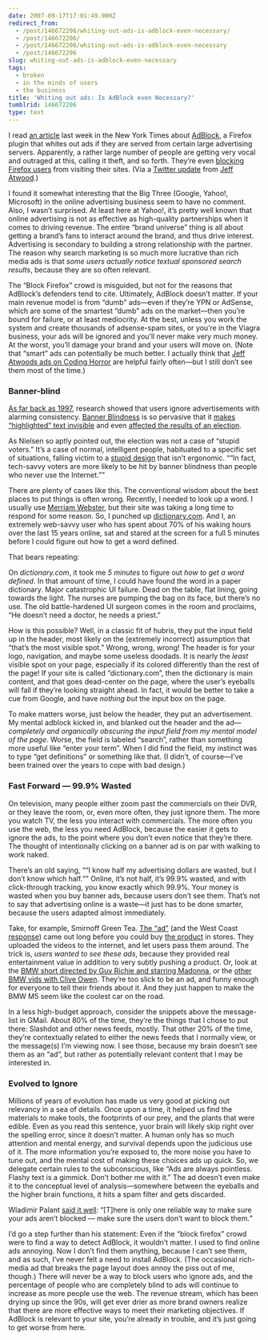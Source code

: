 ```yaml
---
date: 2007-09-17T17:01:49.000Z
redirect_from:
  - /post/146672206/whiting-out-ads-is-adblock-even-necessary/
  - /post/146672206/
  - /post/146672206/whiting-out-ads-is-adblock-even-necessary
  - /post/146672206
slug: whiting-out-ads-is-adblock-even-necessary
tags:
  - broken
  - in the minds of users
  - the business
title: 'Whiting out ads: Is AdBlock even Necessary?'
tumblrid: 146672206
type: text
---
```

<p>I read <a href="http://www.nytimes.com/2007/09/03/technology/03link.html?_r=2&amp;oref=slogin&amp;oref=slogin">an article</a> last week in the New York Times about <a href="https://addons.mozilla.org/en-US/firefox/addon/10">AdBlock</a>, a Firefox plugin that whites out ads if they are served from certain large advertising servers.  Apparently, a rather large number of people are getting very vocal and outraged at this, calling it theft, and so forth.  They&rsquo;re even <a href="http://whyfirefoxisblocked.com/">blocking Firefox users</a> from visiting their sites.  (Via a <a href="http://twitter.com/codinghorror/statuses/249767202">Twitter update</a> from <a href="http://codinghorror.com">Jeff Atwood</a>.)</p>

<p>I found it somewhat interesting that the Big Three (Google, Yahoo!, Microsoft) in the online advertising business seem to have no comment.  Also, I wasn&rsquo;t surprised.  At least here at Yahoo!, it&rsquo;s pretty well known that online advertising is not as effective as high-quality partnerships when it comes to driving revenue.  The entire &ldquo;brand universe&rdquo; thing is all about getting a brand&rsquo;s fans to interact around the brand, and thus drive interest.  Advertising is secondary to building a strong relationship with the partner.  The reason why search marketing is so much more lucrative than rich media ads is that <em>some users actually notice textual sponsored search results</em>, because they are so often relevant.</p>

<p>The &ldquo;Block Firefox&rdquo; crowd is misguided, but not for the reasons that AdBlock&rsquo;s defenders tend to cite.  Ultimately, AdBlock doesn&rsquo;t matter.  If your main revenue model is from &ldquo;dumb&rdquo; ads&mdash;even if they&rsquo;re YPN or AdSense, which are some of the smartest &ldquo;dumb&rdquo; ads on the market&mdash;then you&rsquo;re bound for failure, or at least mediocrity.  At the best, unless you work the system and create thousands of adsense-spam sites, or you&rsquo;re in the Viagra business, your ads will be ignored and you&rsquo;ll never make very much money.  At the worst, you&rsquo;ll damage your brand and your users will move on.  (Note that &ldquo;smart&rdquo; ads can potentially be much better.  I actually think that <a href="http://www.codinghorror.com/blog/archives/000893.html" title="How To Advertise on Your Blog Without (Completely) Selling Out">Jeff Atwoods ads on Coding Horror</a> are helpful fairly often&mdash;but I still don&rsquo;t see them most of the time.)</p>

<h3>Banner-blind</h3>

<p><a href="http://www.useit.com/alertbox/9709a.html">As far back as 1997</a>, research showed that users ignore advertisements with alarming consistency.  <a href="http://en.wikipedia.org/wiki/Banner_blindness">Banner Blindness</a> is so pervasive that it <a href="http://www.useit.com/alertbox/fancy-formatting.html">makes &ldquo;highlighted&rdquo; text invisible</a> and even <a href="http://www.useit.com/alertbox/banner-blindness-ballot-design.html">affected the results of an election</a>.</p>

<p>As Nielsen so aptly pointed out, the election was not a case of &ldquo;stupid voters.&rdquo;  It&rsquo;s a case of normal, intelligent people, habituated to a specific set of situations, falling victim to a <a href="http://www.useit.com/alertbox/banner-blindness.html">stupid design</a> that isn&rsquo;t ergonomic.  <q cite="http://www.useit.com/alertbox/banner-blindness-ballot-design.html">&ldquo;In fact, tech-savvy voters are more likely to be hit by banner blindness than people who never use the Internet.&rdquo;</q></p>

<p>There are plenty of cases like this.  The conventional wisdom about the best places to put things is often wrong.  Recently, I needed to look up a word.  I usually use <a href="http://m-w.com">Merriam Webster</a>, but their site was taking a long time to respond for some reason.  So, I punched up <a href="http://dictionary.com">dictionary.com</a>.  And I, an extremely web-savvy user who has spent about 70% of his waking hours over the last 15 years online, sat and stared at the screen for a full 5 minutes before I could figure out how to get a word defined.</p>

<p>That bears repeating:</p>

<p>On <em>dictionary.com</em>, it took me <em>5 minutes</em> to figure out <em>how to get a word defined</em>.  In that amount of time, I could have found the word in a paper dictionary.  Major catastrophic UI failure.  Dead on the table, flat lining, going towards the light.  The nurses are pumping the bag on its face, but there&rsquo;s no use.  The old battle-hardened UI surgeon comes in the room and proclaims, &ldquo;He doesn&rsquo;t need a doctor, he needs a priest.&rdquo;</p>

<p>How is this possible?  Well, in a classic fit of hubris, they put the input field up in the header, most likely on the (extremely incorrect) assumption that &ldquo;that&rsquo;s the most visible spot.&rdquo;  Wrong, wrong, wrong!  The header is for your logo, navigation, and maybe some useless doodads.  It is nearly the <em>least</em> visible spot on your page, especially if its colored differently than the rest of the page!   If your site is called &ldquo;dictionary.com&rdquo;, then the dictionary is main content, and that goes dead-center on the page, where the user&rsquo;s eyeballs will fall if they&rsquo;re looking straight ahead.  In fact, it would be better to take a cue from Google, and have <em>nothing but</em> the input box on the page.</p>

<p>To make matters worse, just below the header, they put an advertisement.  My mental adblock kicked in, and blanked out the header and the ad&mdash;<em>completely and organically obscuring the input field from my mental model of the page</em>.  Worse, the field is labeled &ldquo;search&rdquo;, rather than something more useful like &ldquo;enter your term&rdquo;.  When I did find the field, my instinct was to type &ldquo;get definitions&rdquo; or something like that.  (I didn&rsquo;t, of course&mdash;I&rsquo;ve been trained over the years to cope with bad design.)</p>

<h3>Fast Forward &mdash; 99.9% Wasted</h3>

<p>On television, many people either zoom past the commercials on their DVR, or they leave the room, or, even more often, they just ignore them.  The more you watch TV, the less you interact with commercials.  The more often you use the web, the less you need AdBlock, because the easier it gets to ignore the ads, to the point where you don&rsquo;t even notice that they&rsquo;re there.  The thought of intentionally clicking on a banner ad is on par with walking to work naked.</p>

<p>There&rsquo;s an old saying, &ldquo;<q>I know half my advertising dollars are wasted, but I don&rsquo;t know which half.</q>&rdquo;  Online, it&rsquo;s not half, it&rsquo;s 99.9% wasted, and with click-through tracking, you know exactly which 99.9%.  Your money is wasted when you buy banner ads, because users don&rsquo;t see them.  That&rsquo;s not to say that advertising online is a waste&mdash;it just has to be done smarter, because the users adapted almost immediately.</p>

<p>Take, for example, Smirnoff Green Tea.  <a href="http://www.youtube.com/watch?v=PTU2He2BIc0">The &ldquo;ad&rdquo;</a> (and the West Coast <a href="http://www.youtube.com/watch?v=GWzNiUXTh7E">response</a>) came out long before you could buy <a href="http://www.teapartay.com/">the product</a> in stores.  They uploaded the videos to the internet, and let users pass them around.  The trick is, <em>users wanted to see these ads</em>, because they provided real entertainment value in addition to very subtly pushing a product.  Or, look at the <a href="http://www.youtube.com/watch?v=srrbvNNUKrA">BMW short directed by Guy Richie and starring Madonna</a>, or the <a href="http://www.youtube.com/results?search_query=bmw+clive+owen&amp;search=Search">other BMW vids with Clive Owen</a>.  They&rsquo;re too slick to be an ad, and funny enough for everyone to tell their friends about it.  And they just happen to make the BMW M5 seem like the coolest car on the road.</p>

<p>In a less high-budget approach, consider the snippets above the message-list in GMail.  About 80% of the time, they&rsquo;re the things that I chose to put there: Slashdot and other news feeds, mostly.  That other 20% of the time, they&rsquo;re contextually related to either the news feeds that I normally view, or the message(s) I&rsquo;m viewing now.  I see those, because my brain doesn&rsquo;t see them as an &ldquo;ad&rdquo;, but rather as potentially relevant content that I may be interested in.</p>

<h3>Evolved to Ignore</h3>

<p>Millions of years of evolution has made us very good at picking out relevancy in a sea of details.  Once upon a time, it helped us find the materials to make tools, the footprints of our prey, and the plants that were edible.  Even as you read this sentence, yuor brain will likely skip right over the spelling error, since it doesn&rsquo;t matter.  A human only has so much attention and mental energy, and survival depends upon the judicious use of it.  The more information you&rsquo;re exposed to, the more noise you have to tune out, and the mental cost of making these choices ads up quick.  So, we delegate certain rules to the subconscious, like &ldquo;Ads are always pointless. Flashy text is a gimmick. Don&rsquo;t bother me with it.&rdquo;  The ad doesn&rsquo;t even make it to the conceptual level of analysis&mdash;somewhere between the eyeballs and the higher brain functions, it hits a spam filter and gets discarded.</p>

<p>Wladimir Palant <a href="http://adblockplus.org/blog/mozilla-hurting-google-by-recommending-adblock-plus">said it well</a>: <q>[T]here is only one reliable way to make sure your ads aren&rsquo;t blocked — make sure the users don&rsquo;t want to block them.</q></p>

<p>I&rsquo;d go a step further than his statement: Even if the &ldquo;block firefox&rdquo; crowd were to find a way to detect AdBlock, it wouldn&rsquo;t matter.  I used to find online ads annoying.  Now I don&rsquo;t find them anything, because I can&rsquo;t see them, and as such, I&rsquo;ve never felt a need to install AdBlock.  (The occasional rich-media ad that breaks the page layout does annoy the piss out of me, though.)  There will never be a way to block users who ignore ads, and the percentage of people who are completely blind to ads will continue to increase as more people use the web.  The revenue stream, which has been drying up since the 90s, will get ever drier as more brand owners realize that there are more effective ways to meet their marketing objectives.  If AdBlock is relevant to your site, you&rsquo;re already in trouble, and it&rsquo;s just going to get worse from here.</p>
